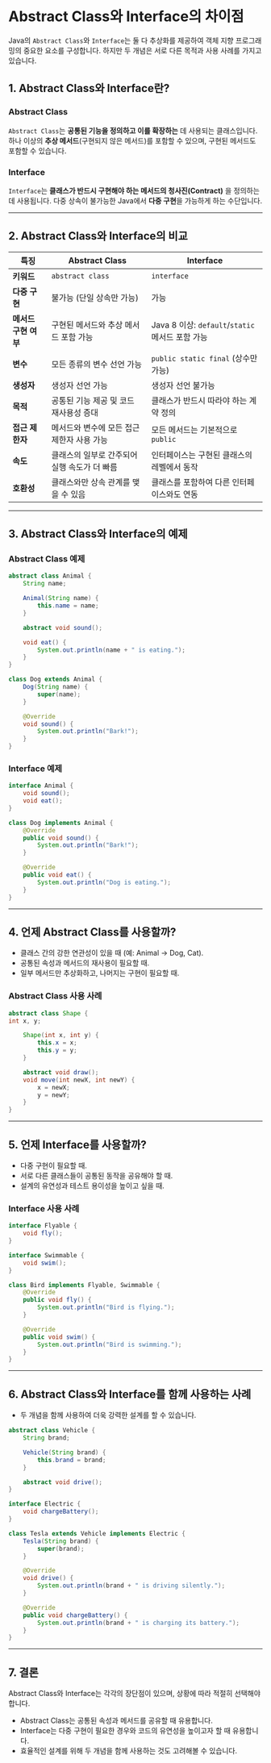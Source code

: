# Abstract Class와 Interface의 차이점

Java의 `Abstract Class`와 `Interface`는 둘 다 추상화를 제공하여 객체 지향 프로그래밍의 중요한 요소를 구성합니다. 하지만 두 개념은 서로 다른 목적과 사용 사례를 가지고 있습니다.

## 1. Abstract Class와 Interface란?
### Abstract Class
`Abstract Class`는 **공통된 기능을 정의하고 이를 확장하는** 데 사용되는 클래스입니다. 하나 이상의 **추상 메서드**(구현되지 않은 메서드)를 포함할 수 있으며, 구현된 메서드도 포함할 수 있습니다.

### Interface
`Interface`는 **클래스가 반드시 구현해야 하는 메서드의 청사진(Contract)** 을 정의하는 데 사용됩니다. 다중 상속이 불가능한 Java에서 **다중 구현**을 가능하게 하는 수단입니다.

---

## 2. Abstract Class와 Interface의 비교

| **특징**                     | **Abstract Class**                      | **Interface**                           |
|------------------------------|------------------------------------------|------------------------------------------|
| **키워드**                   | `abstract class`                        | `interface`                              |
| **다중 구현**                | 불가능 (단일 상속만 가능)                 | 가능                                     |
| **메서드 구현 여부**          | 구현된 메서드와 추상 메서드 포함 가능      | Java 8 이상: `default`/`static` 메서드 포함 가능 |
| **변수**                     | 모든 종류의 변수 선언 가능                | `public static final` (상수만 가능)       |
| **생성자**                   | 생성자 선언 가능                         | 생성자 선언 불가능                        |
| **목적**                     | 공통된 기능 제공 및 코드 재사용성 증대     | 클래스가 반드시 따라야 하는 계약 정의      |
| **접근 제한자**              | 메서드와 변수에 모든 접근 제한자 사용 가능 | 모든 메서드는 기본적으로 `public`          |
| **속도**                     | 클래스의 일부로 간주되어 실행 속도가 더 빠름| 인터페이스는 구현된 클래스의 레벨에서 동작 |
| **호환성**                   | 클래스와만 상속 관계를 맺을 수 있음         | 클래스를 포함하여 다른 인터페이스와도 연동 |

---

## 3. Abstract Class와 Interface의 예제

### Abstract Class 예제
```java
abstract class Animal {
    String name;

    Animal(String name) {
        this.name = name;
    }

    abstract void sound();

    void eat() {
        System.out.println(name + " is eating.");
    }
}

class Dog extends Animal {
    Dog(String name) {
        super(name);
    }

    @Override
    void sound() {
        System.out.println("Bark!");
    }
}
```

### Interface 예제
```java
interface Animal {
    void sound();
    void eat();
}

class Dog implements Animal {
    @Override
    public void sound() {
        System.out.println("Bark!");
    }

    @Override
    public void eat() {
        System.out.println("Dog is eating.");
    }
}
```

---

## 4. 언제 Abstract Class를 사용할까?
- 클래스 간의 강한 연관성이 있을 때 (예: Animal → Dog, Cat).
- 공통된 속성과 메서드의 재사용이 필요할 때.
- 일부 메서드만 추상화하고, 나머지는 구현이 필요할 때.

### Abstract Class 사용 사례
```java
abstract class Shape {
int x, y;

    Shape(int x, int y) {
        this.x = x;
        this.y = y;
    }

    abstract void draw();
    void move(int newX, int newY) {
        x = newX;
        y = newY;
    }
}
```

---

## 5. 언제 Interface를 사용할까?
- 다중 구현이 필요할 때.
- 서로 다른 클래스들이 공통된 동작을 공유해야 할 때.
- 설계의 유연성과 테스트 용이성을 높이고 싶을 때.

### Interface 사용 사례
```java
interface Flyable {
    void fly();
}

interface Swimmable {
    void swim();
}

class Bird implements Flyable, Swimmable {
    @Override
    public void fly() {
        System.out.println("Bird is flying.");
    }

    @Override
    public void swim() {
        System.out.println("Bird is swimming.");
    }
}
```

---

## 6. Abstract Class와 Interface를 함께 사용하는 사례
- 두 개념을 함께 사용하여 더욱 강력한 설계를 할 수 있습니다.

```java
abstract class Vehicle {
    String brand;

    Vehicle(String brand) {
        this.brand = brand;
    }

    abstract void drive();
}

interface Electric {
    void chargeBattery();
}

class Tesla extends Vehicle implements Electric {
    Tesla(String brand) {
        super(brand);
    }

    @Override
    void drive() {
        System.out.println(brand + " is driving silently.");
    }

    @Override
    public void chargeBattery() {
        System.out.println(brand + " is charging its battery.");
    }
}
```

---

## 7. 결론
Abstract Class와 Interface는 각각의 장단점이 있으며, 상황에 따라 적절히 선택해야 합니다.
- Abstract Class는 공통된 속성과 메서드를 공유할 때 유용합니다.
- Interface는 다중 구현이 필요한 경우와 코드의 유연성을 높이고자 할 때 유용합니다.
- 효율적인 설계를 위해 두 개념을 함께 사용하는 것도 고려해볼 수 있습니다.









